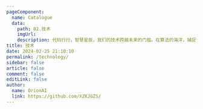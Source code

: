 ```yaml
---
pageComponent:
  name: Catalogue
  data:
    path: 02.技术
    imgUrl:
    description: 代码行行，智慧星辰，我们的技术跨越未来的门槛。在算法的海洋，捕捉创新的火焰
title: 技术
date: 2024-02-25 21:10:10
permalink: /technology/
sidebar: false
article: false
comment: false
editLink: false
author:
  name: OrionAI
  link: https://github.com/XZKJGZS/
---
```

